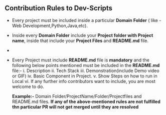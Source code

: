 ## Contribution Rules to Dev-Scripts

- Every project must be included inside a particular **Domain Folder** ( like - Web Development,Python,Java,etc).


- Inside every **Domain Folder** include your **Project folder with Project name**, inside that include your **Project Files** and **README.md** file.
- 
- Every Project must include **README.md** file is **mandatory** and the following below points mentioned must be included in the **README.md** file:- 
   i. Description
  ii. Tech Stack
 iii. Demonstration(include Demo video or GIF)
  iv. Basic Component in Project.
   v. Show Steps on how to run in Local
  vi. If any further info contributors want to include, you are most welcome to do.

  **Example:-** Domain Folder/ProjectName/Folder/Projectfiles and README.md files.
  **If any of the above-mentioned rules are not fulfilled thn particular PR will not get merged until they are resolved**

